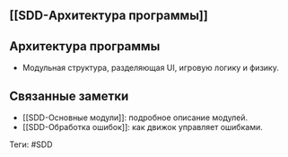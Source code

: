 ## [[SDD-Архитектура программы]]

## Архитектура программы

- Модульная структура, разделяющая UI, игровую логику и физику.

## Связанные заметки

- [[SDD-Основные модули]]: подробное описание модулей.
- [[SDD-Обработка ошибок]]: как движок управляет ошибками.

Теги: #SDD